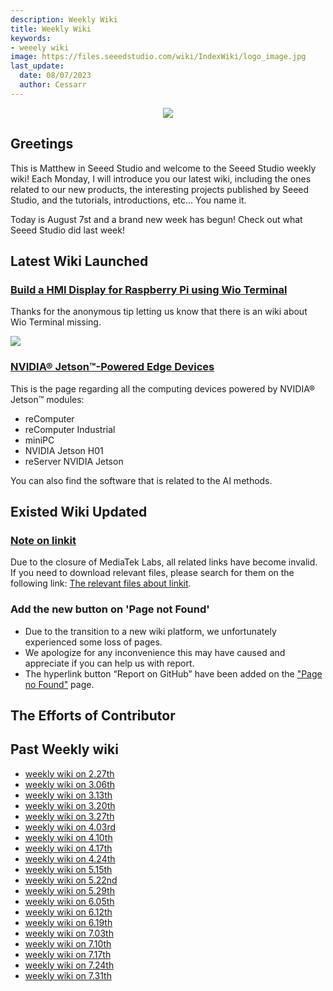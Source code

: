```yaml
---
description: Weekly Wiki
title: Weekly Wiki
keywords:
- weeely wiki
image: https://files.seeedstudio.com/wiki/IndexWiki/logo_image.jpg
last_update:
  date: 08/07/2023
  author: Cessarr
---
```


<div align="center"><img width={1000} src="https://files.seeedstudio.com/wiki/IndexWiki/logo.png" /></div>

## Greetings

This is Matthew in Seeed Studio and welcome to the Seeed Studio weekly wiki! Each Monday, I will introduce you our latest wiki, including the ones related to our new products, the interesting projects published by Seeed Studio, and the tutorials, introductions, etc... You name it.

Today is August 7st and a brand new week has begun! Check out what Seeed Studio did last week!

## Latest Wiki Launched

### [Build a HMI Display for Raspberry Pi using Wio Terminal](https://wiki.seeedstudio.com/Wio-Terminal-HMI/)

Thanks for the anonymous tip letting us know that there is an wiki about Wio Terminal missing.

![](https://files.seeedstudio.com/wiki/Wio-Terminanl-HMI/Wio-Terminal-HMI.gif)

### [NVIDIA® Jetson™-Powered Edge Devices](https://wiki.seeedstudio.com/NVIDIA_Jetson/)

This is the page regarding all the computing devices powered by NVIDIA® Jetson™ modules:

- reComputer
- reComputer Industrial
- miniPC
- NVIDIA Jetson H01
- reServer NVIDIA Jetson

You can also find the software that is related to the AI methods.

## Existed Wiki Updated

### [Note on linkit](https://github.com/MediaTek-Labs)

Due to the closure of MediaTek Labs, all related links have become invalid. If you need to download relevant files, please search for them on the following link: [The relevant files about linkit](https://github.com/MediaTek-Labs).

### Add the new button on 'Page not Found'

- Due to the transition to a new wiki platform, we unfortunately experienced some loss of pages.
- We apologize for any inconvenience this may have caused and appreciate if you can help us with report.
- The hyperlink button “Report on GitHub” have been added on the ["Page no Found"](https://wiki.seeedstudio.com/pagenofound) page.

## The Efforts of Contributor


## Past Weekly wiki

- [weekly wiki on 2.27th](/Seeed_Elderly/weekly_wiki/wiki227)
- [weekly wiki on 3.06th](/Seeed_Elderly/weekly_wiki/wiki306)
- [weekly wiki on 3.13th](/Seeed_Elderly/weekly_wiki/wiki313)
- [weekly wiki on 3.20th](/Seeed_Elderly/weekly_wiki/wiki320)
- [weekly wiki on 3.27th](/Seeed_Elderly/weekly_wiki/wiki327)
- [weekly wiki on 4.03rd](/Seeed_Elderly/weekly_wiki/wiki403)
- [weekly wiki on 4.10th](/Seeed_Elderly/weekly_wiki/wiki410)
- [weekly wiki on 4.17th](/Seeed_Elderly/weekly_wiki/wiki417)
- [weekly wiki on 4.24th](/Seeed_Elderly/weekly_wiki/wiki424)
- [weekly wiki on 5.15th](/Seeed_Elderly/weekly_wiki/wiki515)
- [weekly wiki on 5.22nd](/Seeed_Elderly/weekly_wiki/wiki522)
- [weekly wiki on 5.29th](/Seeed_Elderly/weekly_wiki/wiki529)
- [weekly wiki on 6.05th](/Seeed_Elderly/weekly_wiki/wiki605)
- [weekly wiki on 6.12th](/Seeed_Elderly/weekly_wiki/wiki612)
- [weekly wiki on 6.19th](/Seeed_Elderly/weekly_wiki/wiki619)
- [weekly wiki on 7.03th](/Seeed_Elderly/weekly_wiki/wiki703)
- [weekly wiki on 7.10th](/Seeed_Elderly/weekly_wiki/wiki710)
- [weekly wiki on 7.17th](/Seeed_Elderly/weekly_wiki/wiki717)
- [weekly wiki on 7.24th](/Seeed_Elderly/weekly_wiki/wiki724)
- [weekly wiki on 7.31th](/Seeed_Elderly/weekly_wiki/wiki731)